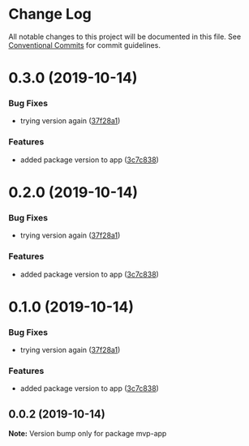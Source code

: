 # Change Log

All notable changes to this project will be documented in this file.
See [Conventional Commits](https://conventionalcommits.org) for commit guidelines.

# 0.3.0 (2019-10-14)


### Bug Fixes

* trying version again ([37f28a1](https://github.com/KwakesProject/nx-test-workspace/commit/37f28a158291f171e6c6bfa25742640ff6405942))


### Features

* added package version to app ([3c7c838](https://github.com/KwakesProject/nx-test-workspace/commit/3c7c838f97049e883b3015224b14f9cc10328523))





# 0.2.0 (2019-10-14)


### Bug Fixes

* trying version again ([37f28a1](https://github.com/KwakesProject/nx-test-workspace/commit/37f28a158291f171e6c6bfa25742640ff6405942))


### Features

* added package version to app ([3c7c838](https://github.com/KwakesProject/nx-test-workspace/commit/3c7c838f97049e883b3015224b14f9cc10328523))





# 0.1.0 (2019-10-14)


### Bug Fixes

* trying version again ([37f28a1](https://github.com/KwakesProject/nx-test-workspace/commit/37f28a158291f171e6c6bfa25742640ff6405942))


### Features

* added package version to app ([3c7c838](https://github.com/KwakesProject/nx-test-workspace/commit/3c7c838f97049e883b3015224b14f9cc10328523))





## 0.0.2 (2019-10-14)

**Note:** Version bump only for package mvp-app
